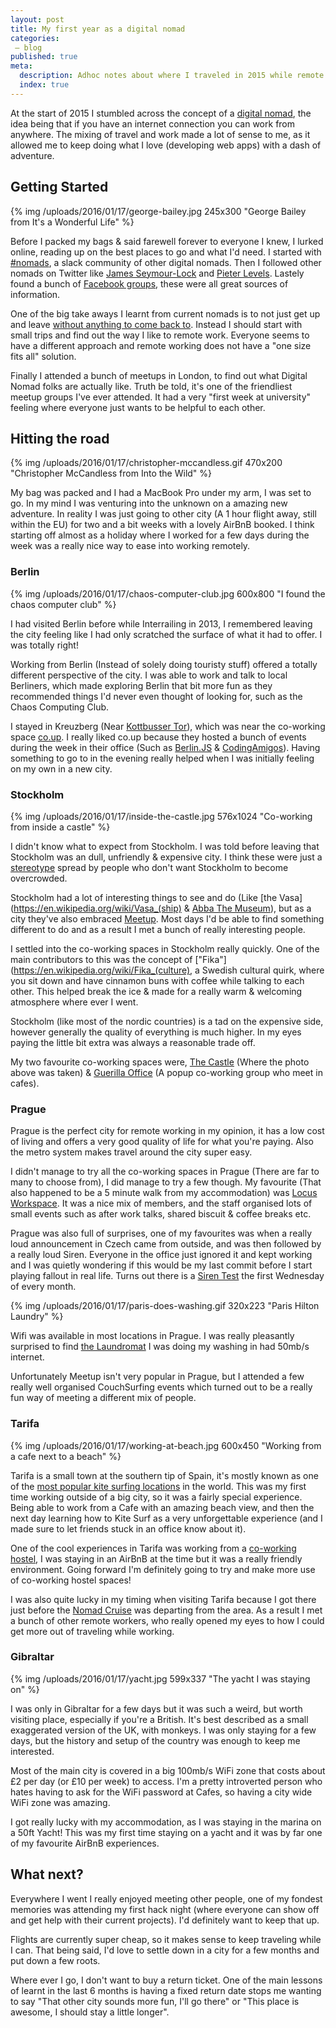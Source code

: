 ```yaml
---
layout: post
title: My first year as a digital nomad
categories:
 – blog
published: true
meta:
  description: Adhoc notes about where I traveled in 2015 while remote working. 
  index: true
---
```


At the start of 2015 I stumbled across the concept of a [digital nomad](https://en.wikipedia.org/wiki/Digital_nomad), the idea being that if you have an internet connection you can work from anywhere. 
The mixing of travel and work made a lot of sense to me, as it allowed me to keep doing what I love (developing web apps) with a dash of adventure. 

## Getting Started

{% img /uploads/2016/01/17/george-bailey.jpg 245x300 "George Bailey from It's a Wonderful Life" %}

Before I packed my bags & said farewell forever to everyone I knew, I lurked online, reading up on the best places to go and what I'd need. 
I started with [#nomads](https://hashtagnomads.com/), a slack community of other digital nomads. Then I followed other nomads on Twitter like [James Seymour-Lock](https://twitter.com/JamesSLock) and [Pieter Levels](https://twitter.com/levelsio). Lastely found a bunch of [Facebook groups](https://www.facebook.com/search/top/?q=Digital%20Nomad), these were all great sources of information.

One of the big take aways I learnt from current nomads is to not just get up and leave [without anything to come back to](https://twitter.com/levelsio/status/683106214536962048). Instead I should start with small trips and find out the way I like to remote work. Everyone seems to have a different approach and remote working does not have a "one size fits all" solution.

Finally I attended a bunch of meetups in London, to find out what Digital Nomad folks are actually like. Truth be told, it's one of the friendliest meetup groups I've ever attended. It had a very "first week at university" feeling where everyone just wants to be helpful to each other. 

## Hitting the road

{% img /uploads/2016/01/17/christopher-mccandless.gif 470x200 "Christopher McCandless from Into the Wild" %}

My bag was packed and I had a MacBook Pro under my arm, I was set to go. In my mind I was venturing into the unknown on a amazing new adventure. 
In reality I was just going to other city (A 1 hour flight away, still within the EU) for two and a bit weeks with a lovely AirBnB booked. I think starting off almost as a holiday where I worked for a few days during the week was a really nice way to ease into working remotely.

### Berlin

{% img /uploads/2016/01/17/chaos-computer-club.jpg 600x800 "I found the chaos computer club" %}

I had visited Berlin before while Interrailing in 2013, I remembered leaving the city feeling like I had only scratched the surface of what it had to offer. I was totally right!

Working from Berlin (Instead of solely doing touristy stuff) offered a totally different perspective of the city. I was able to work and talk to local Berliners, which made exploring Berlin that bit more fun as they recommended things I'd never even thought of looking for, such as the Chaos Computing Club.

I stayed in Kreuzberg (Near [Kottbusser Tor](https://www.youtube.com/watch?v=6ILpaR_I9pw&feature=youtu.be&t=39s)), which was near the co-working space [co.up](http://co-up.de/). I really liked co.up because they hosted a bunch of events during the week in their office (Such as [Berlin.JS](http://berlinjs.org/) & [CodingAmigos](http://www.meetup.com/CodingAmigos/)). Having something to go to in the evening really helped when I was initially feeling on my own in a new city.

### Stockholm

{% img /uploads/2016/01/17/inside-the-castle.jpg 576x1024 "Co-working from inside a castle" %}

I didn't know what to expect from Stockholm. I was told before leaving that Stockholm was an dull, unfriendly & expensive city. I think these were just a [stereotype](https://www.youtube.com/watch?v=2OSLXjsqmXg) spread by people who don't want Stockholm to become overcrowded.

Stockholm had a lot of interesting things to see and do (Like [the Vasa](https://en.wikipedia.org/wiki/Vasa_(ship) & [Abba The Museum](http://www.abbathemuseum.com/)), but as a city they've also embraced [Meetup](http://www.meetup.com/find/?allMeetups=true&radius=5&userFreeform=Stockholm%2C+Sweden). Most days I'd be able to find something different to do and as a result I met a bunch of really interesting people.

I settled into the co-working spaces in Stockholm really quickly. One of the main contributors to this was the concept of ["Fika"](https://en.wikipedia.org/wiki/Fika_(culture), a Swedish cultural quirk, where you sit down and have cinnamon buns with coffee while talking to each other. This helped break the ice & made for a really warm & welcoming atmosphere where ever I went.

Stockholm (like most of the nordic countries) is a tad on the expensive side, however generally the quality of everything is much higher. In my eyes paying the little bit extra was always a reasonable trade off.

My two favourite co-working spaces were, [The Castle](https://www.facebook.com/thecastlesthlm) (Where the photo above was taken) & [Guerilla Office](http://www.meetup.com/Guerilla-Office/) (A popup co-working group who meet in cafes).

### Prague

Prague is the perfect city for remote working in my opinion, it has a low cost of living and offers a very good quality of life for what you're paying. Also the metro system makes travel around the city super easy.

I didn't manage to try all the co-working spaces in Prague (There are far to many to choose from), I did manage to try a few though. 
My favourite (That also happened to be a 5 minute walk from my accommodation) was [Locus Workspace](http://en.locusworkspace.cz/). It was a nice mix of members, and the staff organised lots of small events such as after work talks, shared biscuit & coffee breaks etc.

Prague was also full of surprises, one of my favourites was when a really loud announcement in Czech came from outside, and was then followed by a really loud Siren. Everyone in the office just ignored it and kept working and I was quietly wondering if this would be my last commit before I start playing fallout in real life. Turns out there is a [Siren Test](https://www.youtube.com/watch?v=UbrmSrlEwtk) the first Wednesday of every month.

{% img /uploads/2016/01/17/paris-does-washing.gif 320x223 "Paris Hilton Laundry" %}

Wifi was available in most locations in Prague. I was really pleasantly surprised to find [the Laundromat](http://praguelaundromat.cz/) I was doing my washing in had 50mb/s internet.

Unfortunately Meetup isn't very popular in Prague, but I attended a few really well organised CouchSurfing events which turned out to be a really fun way of meeting a different mix of people.


### Tarifa

{% img /uploads/2016/01/17/working-at-beach.jpg 600x450 "Working from a cafe next to a beach" %}

Tarifa is a small town at the southern tip of Spain, it's mostly known as one of the [most popular kite surfing locations](https://en.wikipedia.org/wiki/Kitesurfing_locations#Spain) in the world. This was my first time working outside of a big city, so it was a fairly special experience. Being able to work from a Cafe with an amazing beach view, and then the next day learning how to Kite Surf as a very unforgettable experience (and I made sure to let friends stuck in an office know about it). 

One of the cool experiences in Tarifa was working from a [co-working hostel](https://www.facebook.com/lacocotera.tarifa?fref=ts), I was staying in an AirBnB at the time but it was a really friendly environment. Going forward I'm definitely going to try and make more use of co-working hostel spaces!

I was also quite lucky in my timing when visiting Tarifa because I got there just before the [Nomad Cruise](http://www.nomadcruise.com/) was departing from the area. 
As a result I met a bunch of other remote workers, who really opened my eyes to how I could get more out of traveling while working. 

### Gibraltar

{% img /uploads/2016/01/17/yacht.jpg 599x337 "The yacht I was staying on" %}

I was only in Gibraltar for a few days but it was such a weird, but worth visiting place, especially if you're a British. It's best described as a small exaggerated version of the UK, with monkeys. I was only staying for a few days, but the history and setup of the country was enough to keep me interested. 

Most of the main city is covered in a big 100mb/s WiFi zone that costs about £2 per day (or £10 per week) to access. I'm a pretty introverted person who hates having to ask for the WiFi password at Cafes, so having a city wide WiFi zone was amazing.

I got really lucky with my accommodation, as I was staying in the marina on a 50ft Yacht! This was my first time staying on a yacht and it was by far one of my favourite AirBnB experiences. 

## What next?

Everywhere I went I really enjoyed meeting other people, one of my fondest memories was attending my first hack night (where everyone can show off and get help with their current projects). I'd definitely want to keep that up.

Flights are currently super cheap, so it makes sense to keep traveling while I can. That being said, I'd love to settle down in a city for a few months and put down a few roots.

Where ever I go, I don't want to buy a return ticket. One of the main lessons of learnt in the last 6 months is having a fixed return date stops me wanting to say "That other city sounds more fun, I'll go there" or "This place is awesome, I should stay a little longer".
